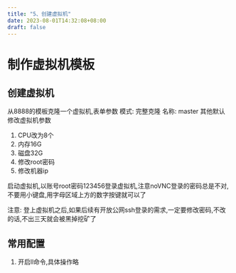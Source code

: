 ```yaml
---
title: "5、创建虚拟机"
date: 2023-08-01T14:32:08+08:00
draft: false
---
```


# 制作虚拟机模板

## 创建虚拟机

从8888的模板克隆一个虚拟机,表单参数 模式: 完整克隆  名称: master 其他默认
修改虚拟机参数
1. CPU改为8个
2. 内存16G
3. 磁盘32G
4. 修改root密码
5. 修改机器ip

启动虚拟机,以账号root密码123456登录虚拟机,注意noVNC登录的密码总是不对,不要用小键盘,用字母区域上方的数字按键就可以了

注意: 登上虚拟机之后,如果后续有开放公网ssh登录的需求,一定要修改密码,不改的话,不出三天就会被黑掉挖矿了


## 常用配置
1. 开启ll命令,具体操作略


